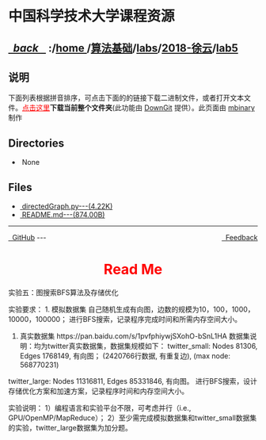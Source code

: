 
<!--
<head>
    <meta http-equiv="content-type" content="text/html; charset=utf-8">
    <title> 中国科学技术大学课程资源</title>
</head>
-->
# 中国科学技术大学课程资源

<div>
  <h2>
    <a href="../index.html">&nbsp;&nbsp;<i class="fa fa-level-up">back </i>&nbsp;&nbsp;</a>
    :/<a href="../../../../index.html">home <i class="fa fa-home"></i></a>/<a href="../../../index.html">算法基础</a>/<a href="../../index.html">labs</a>/<a href="../index.html">2018-徐云</a>/<a href="index.html">lab5</a>
  </h2>
</div>

## 说明
下面列表根据拼音排序，可点击下面的的链接下载二进制文件，或者打开文本文件。<a href="http://downgit.zhoudaxiaa.com/#/home?url=https://github.com/USTC-Resource/USTC-Course/tree/master/算法基础/labs/2018-徐云/lab5" style="color:red;text-decoration:underline;" target="_black">点击这里</a>**下载当前整个文件夹**(此功能由 [DownGit](http://downgit.zhoudaxiaa.com) 提供）。此页面由 [mbinary](https://mbinary.xyz) 制作

## Directories
<ul><li><i class="fa fa-meh-o"></i>&nbsp;None</li></ul>

## Files
<ul><li><a href="https://raw.githubusercontent.com/USTC-Resource/USTC-Course/master/算法基础/labs/2018-徐云/lab5/directedGraph.py"><i class="fa fa-file-code-o"></i>&nbsp;directedGraph.py---(4.22K)</a></li>
<li><a href="README.html"><i class="fa fa-pencil-square-o"></i>&nbsp;README.md---(874.00B)</a></li></ul>

---
<div style="text-decration:underline;display:inline">
  <a href="https://github.com/USTC-Resource/USTC-Course.git" target="_blank" rel="external"><i class="fa fa-github"></i>&nbsp; GitHub</a>
  <a href="mailto:&#122;huheqin1@gmail?subject=反馈与建议" style="float:right" target="_blank" rel="external"><i class="fa fa-envelope"></i>&nbsp; Feedback</a>
</div>
---

<h1 style="color:red;text-align:center;">Read Me</h1>

<p>实验五：图搜索BFS算法及存储优化</p>
<p>实验要求：
1.  模拟数据集
自己随机生成有向图，边数的规模为10，100，1000，10000，100000；
进行BFS搜索，记录程序完成时间和所需内存空间大小。</p>
<ol>
<li>真实数据集
https://pan.baidu.com/s/1pvfphiywjSXohO-bSnL1HA
数据集说明：均为twitter真实数据集，数据集规模如下：
twitter_small: Nodes 81306, Edges 1768149, 有向图；
(2420766行数据, 有重复边), (max node: 568770231)</li>
</ol>
<p>twitter_large: Nodes 11316811, Edges 85331846, 有向图。
进行BFS搜索，设计存储优化方案和加速方案，记录程序时间和内存空间大小。</p>
<p>实验说明：
1）编程语言和实验平台不限，可考虑并行（i.e., GPU/OpenMP/MapReduce）；
2）至少需完成模拟数据集和twitter_small数据集的实验，twitter_large数据集为加分题。</p>
